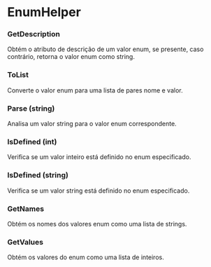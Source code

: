 # EnumHelper
### GetDescription
Obtém o atributo de descrição de um valor enum, se presente, caso contrário, retorna o valor enum como string.
### ToList
Converte o valor enum para uma lista de pares nome e valor.
### Parse (string)
Analisa um valor string para o valor enum correspondente.
### IsDefined (int)
Verifica se um valor inteiro está definido no enum especificado.
### IsDefined (string)
Verifica se um valor string está definido no enum especificado.
### GetNames
Obtém os nomes dos valores enum como uma lista de strings.
### GetValues
Obtém os valores do enum como uma lista de inteiros.
